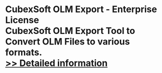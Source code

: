 # CubexSoft OLM Export - Enterprise License<br />CubexSoft OLM Export Tool to Convert OLM Files to various formats.<br />[>> Detailed information](https://secure.shareit.com/shareit/product.html?productid=300854147&affiliateid=200057808)